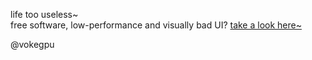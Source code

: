 life too useless~  
free software, low-performance and visually bad UI? [take a look here~](https://github.com/vokegpu/ekg-ui-library)

@vokegpu
